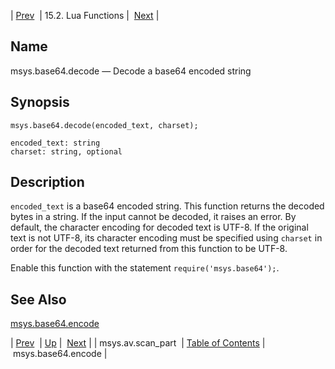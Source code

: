 | [Prev](lua.ref.msys.av.scan_part)  | 15.2. Lua Functions |  [Next](lua.ref.msys.base64.encode.php) |

<a name="lua.ref.msys.base64.decode"></a>
## Name

msys.base64.decode — Decode a base64 encoded string

<a name="idp26188336"></a>
## Synopsis

`msys.base64.decode(encoded_text, charset);`

```
encoded_text: string
charset: string, optional
```
<a name="idp26191072"></a>
## Description

`encoded_text` is a base64 encoded string. This function returns the decoded bytes in a string. If the input cannot be decoded, it raises an error. By default, the character encoding for decoded text is UTF-8\. If the original text is not UTF-8, its character encoding must be specified using `charset` in order for the decoded text returned from this function to be UTF-8.

Enable this function with the statement `require('msys.base64');`.

<a name="idp26194816"></a>
## See Also

[msys.base64.encode](lua.ref.msys.base64.encode "msys.base64.encode")

| [Prev](lua.ref.msys.av.scan_part)  | [Up](lua.function.details.php) |  [Next](lua.ref.msys.base64.encode.php) |
| msys.av.scan_part  | [Table of Contents](index) |  msys.base64.encode |
